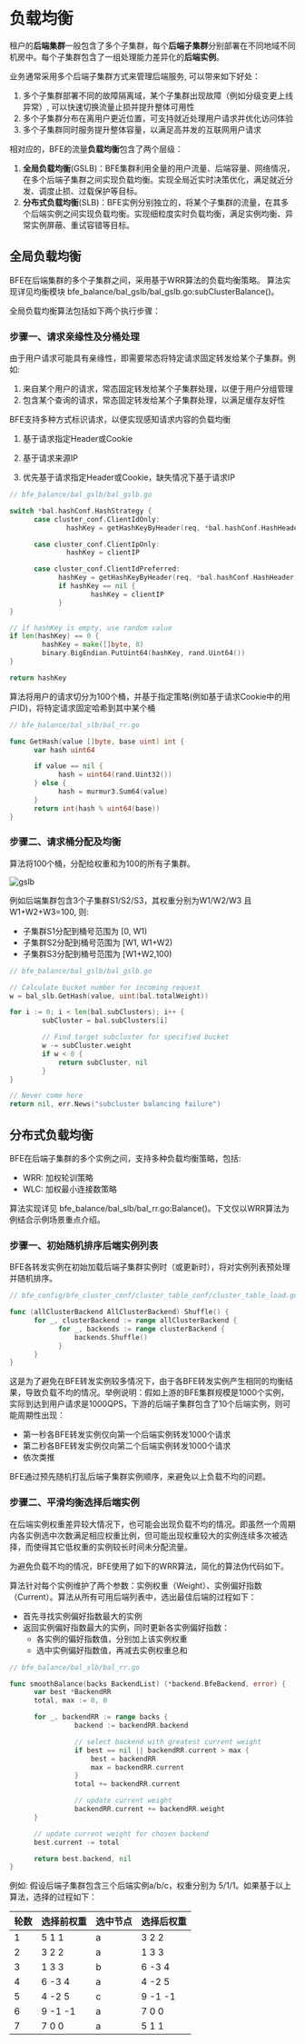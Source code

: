 # 负载均衡

租户的**后端集群**一般包含了多个子集群，每个**后端子集群**分别部署在不同地域不同机房中。每个子集群包含了一组处理能力差异化的**后端实例**。

业务通常采用多个后端子集群方式来管理后端服务, 可以带来如下好处：

1. 多个子集群部署不同的故障隔离域，某个子集群出现故障（例如分级变更上线异常）, 可以快速切换流量止损并提升整体可用性
2. 多个子集群分布在离用户更近位置，可支持就近处理用户请求并优化访问体验
3. 多个子集群同时服务提升整体容量，以满足高并发的互联网用户请求

相对应的，BFE的流量**负载均衡**包含了两个层级：
1. **全局负载均衡**(GSLB)：BFE集群利用全量的用户流量、后端容量、网络情况，在多个后端子集群之间实现负载均衡。实现全局近实时决策优化，满足就近分发、调度止损、过载保护等目标。
2. **分布式负载均衡**(SLB)：BFE实例分别独立的，将某个子集群的流量，在其多个后端实例之间实现负载均衡。实现细粒度实时负载均衡，满足实例均衡、异常实例屏蔽、重试容错等目标。



## 全局负载均衡

BFE在后端集群的多个子集群之间，采用基于WRR算法的负载均衡策略。 算法实现详见均衡模块 bfe_balance/bal_gslb/bal_gslb.go:subClusterBalance()。

全局负载均衡算法包括如下两个执行步骤：

### 步骤一、请求亲缘性及分桶处理

由于用户请求可能具有亲缘性，即需要常态将特定请求固定转发给某个子集群。例如:
1. 来自某个用户的请求，常态固定转发给某个子集群处理，以便于用户分组管理
2. 包含某个查询的请求，常态固定转发给某个子集群处理，以满足缓存友好性

BFE支持多种方式标识请求，以便实现感知请求内容的负载均衡
1. 基于请求指定Header或Cookie

2. 基于请求来源IP
3. 优先基于请求指定Header或Cookie，缺失情况下基于请求IP

```go
// bfe_balance/bal_gslb/bal_gslb.go 

switch *bal.hashConf.HashStrategy {
	  case cluster_conf.ClientIdOnly:
			  hashKey = getHashKeyByHeader(req, *bal.hashConf.HashHeader)

	  case cluster_conf.ClientIpOnly:
			  hashKey = clientIP

	  case cluster_conf.ClientIdPreferred:
		  	hashKey = getHashKeyByHeader(req, *bal.hashConf.HashHeader)
		  	if hashKey == nil {
		  			hashKey = clientIP
		  	}
}

// if hashKey is empty, use random value
if len(hashKey) == 0 {
		hashKey = make([]byte, 8)
		binary.BigEndian.PutUint64(hashKey, rand.Uint64())
}

return hashKey
```



算法将用户的请求切分为100个桶，并基于指定策略(例如基于请求Cookie中的用户ID)，将特定请求固定哈希到其中某个桶

```go
// bfe_balance/bal_slb/bal_rr.go 

func GetHash(value []byte, base uint) int {
	  var hash uint64

	  if value == nil {
		    hash = uint64(rand.Uint32())
	  } else {
		    hash = murmur3.Sum64(value)
	  }
	  return int(hash % uint64(base))
}
```



### 步骤二、请求桶分配及均衡
算法将100个桶，分配给权重和为100的所有子集群。

![gslb](gslb.png)

例如后端集群包含3个子集群S1/S2/S3，其权重分别为W1/W2/W3 且 W1+W2+W3=100, 则:
- 子集群S1分配到桶号范围为 [0, W1)
- 子集群S2分配到桶号范围为 [W1, W1+W2)
- 子集群S3分配到桶号范围为 [W1+W2,100)


```go
// bfe_balance/bal_gslb/bal_gslb.go

// Calculate bucket number for incoming request
w = bal_slb.GetHash(value, uint(bal.totalWeight))

for i := 0; i < len(bal.subClusters); i++ {
		subCluster = bal.subClusters[i]

		// Find target subcluster for specified bucket
		w -= subCluster.weight
		if w < 0 {
		  	return subCluster, nil
		}
}

// Never come here
return nil, err.News("subcluster balancing failure") 
```

## 分布式负载均衡

BFE在后端子集群的多个实例之间，支持多种负载均衡策略，包括:
- WRR: 加权轮训策略
- WLC: 加权最小连接数策略

算法实现详见 bfe_balance/bal_slb/bal_rr.go:Balance()。下文仅以WRR算法为例结合示例场景重点介绍。



### 步骤一、初始随机排序后端实例列表

BFE各转发实例在初始加载后端子集群实例时（或更新时），将对实例列表预处理并随机排序。

```go
// bfe_config/bfe_cluster_conf/cluster_table_conf/cluster_table_load.go

func (allClusterBackend AllClusterBackend) Shuffle() {
	  for _, clusterBackend := range allClusterBackend {
		    for _, backends := range clusterBackend {
		   	    backends.Shuffle()
		    }
	  }
}
```

这是为了避免在BFE转发实例较多情况下，由于各BFE转发实例产生相同的均衡结果，导致负载不均的情况。举例说明：假如上游的BFE集群规模是1000个实例，实际到达到用户请求是1000QPS，下游的后端子集群包含了10个后端实例，则可能周期性出现：

- 第一秒各BFE转发实例仅向第一个后端实例转发1000个请求
- 第二秒各BFE转发实例仅向第二个后端实例转发1000个请求
- 依次类推

BFE通过预先随机打乱后端子集群实例顺序，来避免以上负载不均的问题。



### 步骤二、平滑均衡选择后端实例

在后端实例权重差异较大情况下，也可能会出现负载不均的情况。即虽然一个周期内各实例选中次数满足相应权重比例，但可能出现权重较大的实例连续多次被选择，而使得其它低权重的实例较长时间未分配流量。



为避免负载不均的情况，BFE使用了如下的WRR算法，简化的算法伪代码如下。

算法针对每个实例维护了两个参数：实例权重（Weight）、实例偏好指数（Current）。算法从所有可用后端列表中，选出最佳后端的过程如下：

- 首先寻找实例偏好指数最大的实例
- 返回实例偏好指数最大的实例，同时更新各实例偏好指数：
  - 各实例的偏好指数值，分别加上该实例权重
  - 选中实例偏好指数值，再减去实例权重总和

```go
// bfe_balance/bal_slb/bal_rr.go 

func smoothBalance(backs BackendList) (*backend.BfeBackend, error) {
	  var best *BackendRR
	  total, max := 0, 0

	  for _, backendRR := range backs {
				backend := backendRR.backend

				// select backend with greatest current weight
				if best == nil || backendRR.current > max {
		  			best = backendRR
				  	max = backendRR.current
				}
				total += backendRR.current

				// update current weight
				backendRR.current += backendRR.weight
	  }

	  // update current weight for chosen backend
	  best.current -= total

	  return best.backend, nil
}
```

例如: 假设后端子集群包含三个后端实例a/b/c，权重分别为 5/1/1。如果基于以上算法，选择的过程如下：

| 轮数 | 选择前权重 | 选中节点 | 选择后权重 |
| ---- | ---------- | -------- | ---------- |
| 1    | 5  1  1    | a        | 3  2  2    |
| 2    | 3  2  2    | a        | 1  3  3    |
| 3    | 1  3  3    | b        | 6 -3  4    |
| 4    | 6 -3  4    | a        | 4 -2  5    |
| 5    | 4 -2  5    | c        | 9 -1 -1    |
| 6    | 9 -1 -1    | a        | 7  0  0    |
| 7    | 7  0  0    | a        | 5  1  1    |